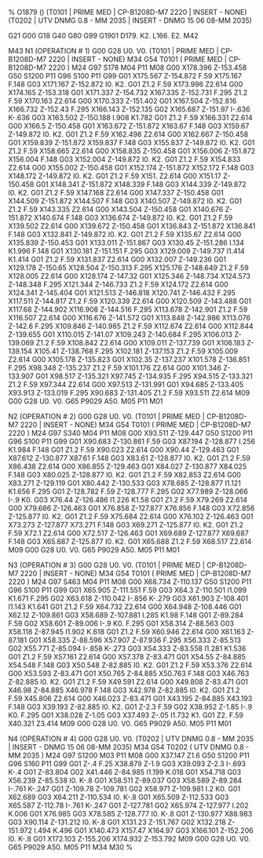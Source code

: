 %
O1879 ()
(T0101  |  PRIME MED | CP-B1208D-M7 2220  | INSERT -  NONE)
(T0202  |  UTV DNMG 0.8 - MM 2035  | INSERT -  DNMG 15 06 08-MM 2035)

G21 G00 G18
G40 G80 G99
G1901 D179. K2. L166. E2.
M42

M43
N1
(OPERATION # 1)
G00 G28 U0. V0.
(T0101  |  PRIME MED | CP-B1208D-M7 2220  | INSERT -  NONE)
M34
G54
T0101 ( PRIME MED | CP-B1208D-M7 2220 )
M24
G97 S178 M04 P11
M08
G00 X178.396 Z-153.458
G50 S1200 P11
G96 S100 P11
G99 G01 X175.567 Z-154.872 F.59
X175.167 F.148
G03 X171.167 Z-152.872 I0. K2.
G01 Z1.2 F.59
X173.996 Z2.614
G00 X174.165
Z-153.318
G01 X171.337 Z-154.732
X167.335 Z-152.731 F.295
Z1.2 F.59
X170.163 Z2.614
G00 X170.333
Z-151.402
G01 X167.504 Z-152.816
X166.732 Z-152.43 F.295
X166.143 Z-152.135
G02 X165.687 Z-151.97 I-.636 K-.636
G03 X163.502 Z-150.188 I.908 K1.782
G01 Z1.2 F.59
X166.331 Z2.614
G00 X166.5
Z-150.458
G01 X163.672 Z-151.872
X163.67 F.148
G03 X159.67 Z-149.872 I0. K2.
G01 Z1.2 F.59
X162.498 Z2.614
G00 X162.667
Z-150.458
G01 X159.839 Z-151.872
X159.837 F.148
G03 X155.837 Z-149.872 I0. K2.
G01 Z1.2 F.59
X158.665 Z2.614
G00 X158.835
Z-150.458
G01 X156.006 Z-151.872
X156.004 F.148
G03 X152.004 Z-149.872 I0. K2.
G01 Z1.2 F.59
X154.833 Z2.614
G00 X155.002
Z-150.458
G01 X152.174 Z-151.872
X152.172 F.148
G03 X148.172 Z-149.872 I0. K2.
G01 Z1.2 F.59
X151. Z2.614
G00 X151.17
Z-150.458
G01 X148.341 Z-151.872
X148.339 F.148
G03 X144.339 Z-149.872 I0. K2.
G01 Z1.2 F.59
X147.168 Z2.614
G00 X147.337
Z-150.458
G01 X144.509 Z-151.872
X144.507 F.148
G03 X140.507 Z-149.872 I0. K2.
G01 Z1.2 F.59
X143.335 Z2.614
G00 X143.504
Z-150.458
G01 X140.676 Z-151.872
X140.674 F.148
G03 X136.674 Z-149.872 I0. K2.
G01 Z1.2 F.59
X139.502 Z2.614
G00 X139.672
Z-150.458
G01 X136.843 Z-151.872
X136.841 F.148
G03 X132.841 Z-149.872 I0. K2.
G01 Z1.2 F.59
X135.67 Z2.614
G00 X135.839
Z-150.453
G01 X133.011 Z-151.867
G03 X130.45 Z-151.286 I.134 K1.996 F.148
G01 X130.181 Z-151.151 F.295
G03 X129.009 Z-149.737 I1.414 K1.414
G01 Z1.2 F.59
X131.837 Z2.614
G00 X132.007
Z-149.236
G01 X129.178 Z-150.65
X128.504 Z-150.313 F.295
X125.176 Z-148.649
Z1.2 F.59
X128.005 Z2.614
G00 X128.174
Z-147.32
G01 X125.346 Z-148.734
X124.573 Z-148.348 F.295
X121.344 Z-146.733
Z1.2 F.59
X124.172 Z2.614
G00 X124.341
Z-145.404
G01 X121.513 Z-146.818
X120.741 Z-146.432 F.295
X117.511 Z-144.817
Z1.2 F.59
X120.339 Z2.614
G00 X120.509
Z-143.488
G01 X117.68 Z-144.902
X116.908 Z-144.516 F.295
X113.678 Z-142.901
Z1.2 F.59
X116.507 Z2.614
G00 X116.676
Z-141.572
G01 X113.848 Z-142.986
X113.076 Z-142.6 F.295
X109.846 Z-140.985
Z1.2 F.59
X112.674 Z2.614
G00 X112.844
Z-139.655
G01 X110.015 Z-141.07
X109.243 Z-140.684 F.295
X106.013 Z-139.069
Z1.2 F.59
X108.842 Z2.614
G00 X109.011
Z-137.739
G01 X106.183 Z-139.154
X105.41 Z-138.768 F.295
X102.181 Z-137.153
Z1.2 F.59
X105.009 Z2.614
G00 X105.178
Z-135.823
G01 X102.35 Z-137.237
X101.578 Z-136.851 F.295
X98.348 Z-135.237
Z1.2 F.59
X101.176 Z2.614
G00 X101.346
Z-133.907
G01 X98.517 Z-135.321
X97.745 Z-134.935 F.295
X94.515 Z-133.321
Z1.2 F.59
X97.344 Z2.614
G00 X97.513
Z-131.991
G01 X94.685 Z-133.405
X93.913 Z-133.019 F.295
X90.683 Z-131.405
Z1.2 F.59
X93.511 Z2.614
M09
G00 G28 U0. V0.
G65 P9029 A50.
M05 P11
M01

N2
(OPERATION # 2)
G00 G28 U0. V0.
(T0101  |  PRIME MED | CP-B1208D-M7 2220  | INSERT -  NONE)
M34
G54
T0101 ( PRIME MED | CP-B1208D-M7 2220 )
M24
G97 S340 M04 P11
M08
G00 X93.511 Z-129.447
G50 S1200 P11
G96 S100 P11
G99 G01 X90.683 Z-130.861 F.59
G03 X87.194 Z-128.877 I.256 K1.984 F.148
G01 Z1.2 F.59
X90.023 Z2.614
G00 X90.44
Z-129.463
G01 X87.612 Z-130.877
X87.61 F.148
G03 X83.61 Z-128.877 I0. K2.
G01 Z1.2 F.59
X86.438 Z2.614
G00 X86.855
Z-129.463
G01 X84.027 Z-130.877
X84.025 F.148
G03 X80.025 Z-128.877 I0. K2.
G01 Z1.2 F.59
X82.853 Z2.614
G00 X83.271
Z-129.119
G01 X80.442 Z-130.533
G03 X78.685 Z-128.877 I1.121 K1.656 F.295
G01 Z-128.782 F.59
Z-128.777 F.295
G02 X77.989 Z-128.066 I-.9 K0.
G03 X76.44 Z-126.486 I1.226 K1.58
G01 Z1.2 F.59
X79.269 Z2.614
G00 X79.686
Z-126.463
G01 X76.858 Z-127.877
X76.856 F.148
G03 X72.856 Z-125.877 I0. K2.
G01 Z1.2 F.59
X75.684 Z2.614
G00 X76.102
Z-126.463
G01 X73.273 Z-127.877
X73.271 F.148
G03 X69.271 Z-125.877 I0. K2.
G01 Z1.2 F.59
X72.1 Z2.614
G00 X72.517
Z-126.463
G01 X69.689 Z-127.877
X69.687 F.148
G03 X65.687 Z-125.877 I0. K2.
G01 X65.688 Z1.2 F.59
X68.517 Z2.614
M09
G00 G28 U0. V0.
G65 P9029 A50.
M05 P11
M01

N3
(OPERATION # 3)
G00 G28 U0. V0.
(T0101  |  PRIME MED | CP-B1208D-M7 2220  | INSERT -  NONE)
M34
G54
T0101 ( PRIME MED | CP-B1208D-M7 2220 )
M24
G97 S463 M04 P11
M08
G00 X68.734 Z-110.137
G50 S1200 P11
G96 S100 P11
G99 G01 X65.905 Z-111.551 F.59
G03 X64.3 Z-110.501 I1.099 K1.671 F.295
G02 X63.618 Z-110.042 I-.856 K-.279
G03 X61.903 Z-108.401 I1.143 K1.641
G01 Z1.2 F.59
X64.732 Z2.614
G00 X64.948
Z-108.446
G01 X62.12 Z-109.861
G03 X58.689 Z-107.881 I.285 K1.98 F.148
G01 Z-89.284 F.59
G02 X58.601 Z-89.006 I-.9 K0. F.295
G01 X58.314 Z-88.563
G03 X58.118 Z-87.945 I1.902 K.618
G01 Z1.2 F.59
X60.946 Z2.614
G00 X61.163
Z-87.181
G01 X58.335 Z-88.596
X57.907 Z-87.936 F.295
X56.333 Z-85.513
G02 X55.771 Z-85.094 I-.858 K-.273
G03 X54.333 Z-83.558 I1.281 K1.536
G01 Z1.2 F.59
X57.161 Z2.614
G00 X57.378
Z-83.471
G01 X54.55 Z-84.885
X54.548 F.148
G03 X50.548 Z-82.885 I0. K2.
G01 Z1.2 F.59
X53.376 Z2.614
G00 X53.593
Z-83.471
G01 X50.765 Z-84.885
X50.763 F.148
G03 X46.763 Z-82.885 I0. K2.
G01 Z1.2 F.59
X49.591 Z2.614
G00 X49.808
Z-83.471
G01 X46.98 Z-84.885
X46.978 F.148
G03 X42.978 Z-82.885 I0. K2.
G01 Z1.2 F.59
X45.806 Z2.614
G00 X46.023
Z-83.471
G01 X43.195 Z-84.885
X43.193 F.148
G03 X39.193 Z-82.885 I0. K2.
G01 Z-2.3 F.59
G02 X38.952 Z-1.85 I-.9 K0. F.295
G01 X38.028 Z-1.05
G03 X37.493 Z-.05 I1.732 K1.
G01 Z2. F.59
X40.321 Z3.414
M09
G00 G28 U0. V0.
G65 P9029 A50.
M05 P11
M01

N4
(OPERATION # 4)
G00 G28 U0. V0.
(T0202  |  UTV DNMG 0.8 - MM 2035  | INSERT -  DNMG 15 06 08-MM 2035)
M34
G54
T0202 ( UTV DNMG 0.8 - MM 2035 )
M24
G97 S1200 M03 P11
M08
G00 X37.147 Z1.6
G50 S1200 P11
G96 S160 P11
G99 G01 Z-.4 F.25
X38.879 Z-1.9
G03 X39.093 Z-2.3 I-.693 K-.4
G01 Z-83.804
G02 X41.446 Z-84.985 I1.199 K.018
G01 X54.718
G03 X56.239 Z-85.538 I0. K-.8
G01 X58.511 Z-89.037
G03 X58.589 Z-89.284 I-.761 K-.247
G01 Z-109.78
Z-109.781
G02 X58.971 Z-109.981 I.2 K0.
G01 X62.689
G03 X64.211 Z-110.534 I0. K-.8
G01 X65.509 Z-112.533
G03 X65.587 Z-112.78 I-.761 K-.247
G01 Z-127.781
G02 X65.974 Z-127.977 I.202 K.006
G01 X76.985
G03 X78.585 Z-128.777 I0. K-.8
G01 Z-130.977
X88.983
G03 X90.114 Z-131.212 I0. K-.8
G01 X131.23 Z-151.767
G02 X132.218 Z-151.972 I.494 K.496
G01 X140.473
X157.47
X164.97
G03 X166.101 Z-152.206 I0. K-.8
G01 X172.103 Z-155.206
X174.932 Z-153.792
M09
G00 G28 U0. V0.
G65 P9029 A50.
M05 P11
M34
M30
%
